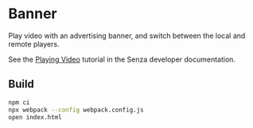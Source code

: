 # Banner

Play video with an advertising banner, and switch between the local and remote players.

See the [Playing Video](https://developer.synamedia.com/senza/docs/playing-video) tutorial in the Senza developer documentation.

## Build

```bash
npm ci
npx webpack --config webpack.config.js
open index.html
```
